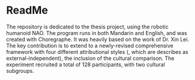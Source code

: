 # ReadMe
The repository is dedicated to the thesis project, using the robotic humanoid NAO. The program runs in both Mandarin and English, and was created with Choregraphe. It was heavily based on the work of Dr. Xin Lei. The key contribution is to extend to a newly-revised comprehensive framework with four different attributional styles (, which are describes as external-independent), the inclusion of the cultural comparison. The experiment recruited a total of 128 participants, with two cultural subgroups.
